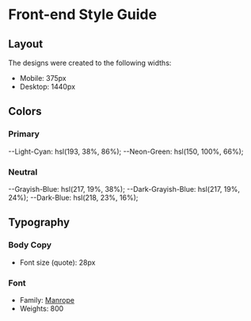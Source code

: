 # Front-end Style Guide

## Layout

The designs were created to the following widths:

- Mobile: 375px
- Desktop: 1440px

## Colors

### Primary

--Light-Cyan: hsl(193, 38%, 86%);
--Neon-Green: hsl(150, 100%, 66%);

### Neutral

--Grayish-Blue: hsl(217, 19%, 38%);
--Dark-Grayish-Blue: hsl(217, 19%, 24%);
--Dark-Blue: hsl(218, 23%, 16%);

## Typography

### Body Copy

- Font size (quote): 28px

### Font

- Family: [Manrope](https://fonts.google.com/specimen/Manrope)
- Weights: 800
